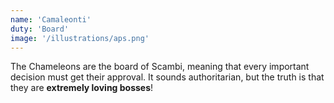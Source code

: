 ```yaml
---
name: 'Camaleonti'
duty: 'Board'
image: '/illustrations/aps.png'
---
```


The Chameleons are the board of Scambi, meaning that every important decision must get their approval. It sounds authoritarian, but the truth is that they are **extremely loving bosses**!
